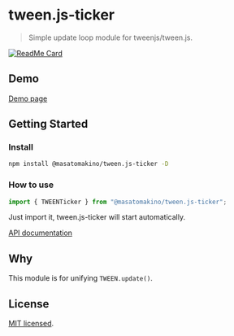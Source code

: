 # tween.js-ticker

> Simple update loop module for tweenjs/tween.js.

[![ReadMe Card](https://github-readme-stats.vercel.app/api/pin/?username=MasatoMakino&repo=tween.js-ticker)](https://github.com/MasatoMakino/tween.js-ticker)

## Demo

[Demo page](https://masatomakino.github.io/tween.js-ticker/demo)

## Getting Started

### Install

```bash
npm install @masatomakino/tween.js-ticker -D
```

### How to use

```js
import { TWEENTicker } from "@masatomakino/tween.js-ticker";
```

Just import it, tween.js-ticker will start automatically.

[API documentation](https://masatomakino.github.io/tween.js-ticker/api)

## Why

This module is for unifying `TWEEN.update()`.

## License

[MIT licensed](LICENSE).
